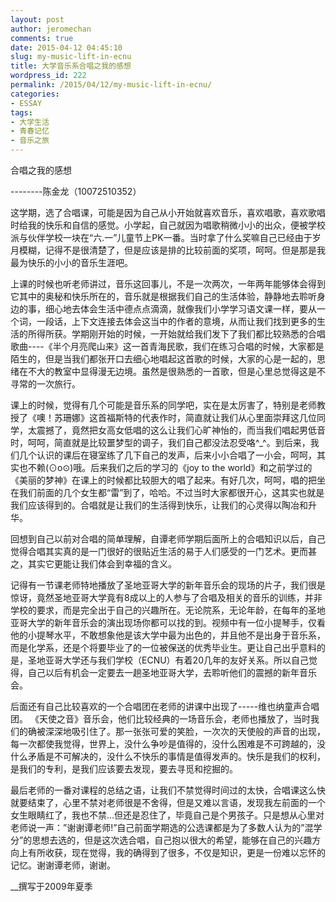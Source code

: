 ```yaml
---
layout: post
author: jeromechan
comments: true
date: 2015-04-12 04:45:10
slug: my-music-lift-in-ecnu
title: 大学音乐系合唱之我的感想
wordpress_id: 222
permalink: /2015/04/12/my-music-lift-in-ecnu/
categories:
- ESSAY
tags:
- 大学生活
- 青春记忆
- 音乐之旅
---
```


合唱之我的感想

--------陈金龙（10072510352）

这学期，选了合唱课，可能是因为自己从小开始就喜欢音乐，喜欢唱歌，喜欢歌唱时给我的快乐和自信的感觉。小学起，自己就因为唱歌稍微小小的出众，便被学校派与伙伴学校一块在“六.一”儿童节上PK一番。当时拿了什么奖嘛自己已经由于岁月模糊，记得不是很清楚了，但是应该是排的比较前面的奖项，呵呵。但是那是我最为快乐的小小的音乐生涯吧。

上课的时候也听老师讲过，音乐这回事儿，不是一次两次，一年两年能够体会得到它其中的奥秘和快乐所在的，音乐就是根据我们自己的生活体验，静静地去聆听身边的事，细心地去体会生活中德点点滴滴，就像我们小学学习语文课一样，要从一个词，一段话，上下文连接去体会这当中的作者的意境，从而让我们找到更多的生活的所得所获。学期刚开始的时候，一开始就给我们发下了我们都比较熟悉的合唱歌曲----《半个月亮爬山来》这一首青海民歌，我们在练习合唱的时候，大家都是陌生的，但是当我们都张开口去细心地唱起这首歌的时候，大家的心是一起的，思绪在不大的教室中显得漫无边境。虽然是很熟悉的一首歌，但是心里总觉得这是不寻常的一次旅行。

课上的时候，觉得有几个可能是音乐系的同学吧，实在是太厉害了，特别是老师教授了《噢！苏珊娜》这首福斯特的代表作时，简直就让我们从心里面崇拜这几位同学，太震撼了，竟然把女高女低唱的这么让我们心旷神怡的，而当我们唱起男低音时，呵呵，简直就是比较噩梦型的调子，我们自己都没法忍受咯^_^。到后来，我们几个认识的课后在寝室练了几下自己的发声，后来小小合唱了一小会，呵呵，其实也不赖(⊙o⊙)哦。后来我们之后的学习的《joy to the world》和之前学过的《美丽的梦神》在课上的时候都比较胆大的唱了起来。有好几次，呵呵，唱的把坐在我们前面的几个女生都“雷”到了，哈哈。不过当时大家都很开心，这其实也就是我们应该得到的。合唱就是让我们的生活得到快乐，让我们的心灵得以陶冶和升华。

回想到自己以前对合唱的简单理解，自谭老师学期后面所上的合唱知识以后，自己觉得合唱其实真的是一门很好的很贴近生活的易于人们感受的一门艺术。更而甚之，其实它更能让我们体会到幸福的含义。

记得有一节课老师特地播放了圣地亚哥大学的新年音乐会的现场的片子，我们很是惊讶，竟然圣地亚哥大学竟有8成以上的人参与了合唱及相关的音乐的训练，并非学校的要求，而是完全出于自己的兴趣所在。无论院系，无论年龄，在每年的圣地亚哥大学的新年音乐会的演出现场你都可以找的到。视频中有一位小提琴手，仅看他的小提琴水平，不敢想象他是该大学中最为出色的，并且他不是出身于音乐系，而是化学系，还是个将要毕业了的一位被保送的优秀毕业生。更让自己出乎意料的是，圣地亚哥大学还与我们学校（ECNU）有着20几年的友好关系。所以自己觉得，自己以后有机会一定要去一趟圣地亚哥大学，去聆听他们的震撼的新年音乐会。

后面还有自己比较喜欢的一个合唱团在老师的讲课中出现了-----维也纳童声合唱团。 《天使之音》音乐会，他们比较经典的一场音乐会，老师也播放了，当时我们的确被深深地吸引住了。那一张张可爱的笑脸，一次次的天使般的声音的出现，每一次都使我觉得，世界上，没什么争吵是值得的，没什么困难是不可跨越的，没什么矛盾是不可解决的，没什么不快乐的事情是值得发声的。快乐是我们的权利，是我们的专利，是我们应该要去发现，要去寻觅和挖掘的。

最后老师的一番对课程的总结之语，让我们不禁觉得时间过的太快，合唱课这么快就要结束了，心里不禁对老师很是不舍得，但是又难以言语，发现我左前面的一个女生眼睛红了，我也不禁…但还是忍住了，毕竟自己是个男孩子。只是想从心里对老师说一声：”谢谢谭老师!”自己前面学期选的公选课都是为了多数人认为的”混学分”的思想去选的，但是这次选合唱，自己抱以很大的希望，能够在自己的兴趣方向上有所收获，现在觉得，我的确得到了很多，不仅是知识，更是一份难以忘怀的记忆。谢谢谭老师，谢谢。

__撰写于2009年夏季



